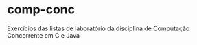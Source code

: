 # comp-conc
Exercícios das listas de laboratório da disciplina de Computação Concorrente em C e Java
